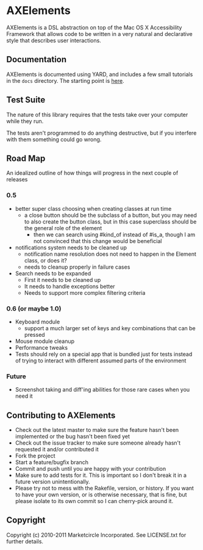 # AXElements

AXElements is a DSL abstraction on top of the Mac OS X Accessibility Framework
that allows code to be written in a very natural and declarative style that
describes user interactions.

## Documentation

AXElements is documented using YARD, and includes a few small
tutorials in the `docs` directory. The starting point is [here](docs/AXElements.markdown).

## Test Suite

The nature of this library requires that the tests take over your
computer while they run.

The tests aren't programmed to do anything destructive, but if you
interfere with them something could go wrong.

## Road Map

An idealized outline of how things will progress in the next couple of releases

### 0.5

- better super class choosing when creating classes at run time
  + a close button should be the subclass of a button, but you may
  need to also create the button class, but in this case superclass
  should be the general role of the element
    * then we can search using #kind_of instead of #is_a, though I am
    not convinced that this change would be beneficial
- notifications system needs to be cleaned up
  + notification name resolution does not need to happen in the
  Element class, or does it?
  + needs to cleanup properly in failure cases
- Search needs to be expanded
  + First it needs to be cleaned up
  + It needs to handle exceptions better
  + Needs to support more complex filtering criteria

### 0.6 (or maybe 1.0)

- Keyboard module
  + support a much larger set of keys and key combinations that can be
  pressed
- Mouse module cleanup
- Performance tweaks
- Tests should rely on a special app that is bundled just for tests
  instead of trying to interact with different assumed parts of the
  environment

### Future

- Screenshot taking and diff'ing abilities for those rare cases when
  you need it

## Contributing to AXElements

* Check out the latest master to make sure the feature hasn't been implemented or the bug hasn't been fixed yet
* Check out the issue tracker to make sure someone already hasn't requested it and/or contributed it
* Fork the project
* Start a feature/bugfix branch
* Commit and push until you are happy with your contribution
* Make sure to add tests for it. This is important so I don't break it in a future version unintentionally.
* Please try not to mess with the Rakefile, version, or history. If you want to have your own version, or is otherwise necessary, that is fine, but please isolate to its own commit so I can cherry-pick around it.

## Copyright

Copyright (c) 2010-2011 Marketcircle Incorporated. See LICENSE.txt for further details.

